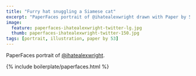 ```yaml
---
title: "Furry hat snuggling a Siamese cat"
excerpt: "PaperFaces portrait of @ihatealexwright drawn with Paper by 53 on an iPad."
image: 
  feature: paperfaces-ihatealexwright-twitter-lg.jpg
  thumb: paperfaces-ihatealexwright-twitter-150.jpg
tags: [portrait, illustration, paper by 53]
---
```


PaperFaces portrait of [@ihatealexwright](http://twitter.com/ihatealexwright).

{% include boilerplate/paperfaces.html %}